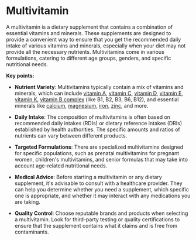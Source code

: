 # Multivitamin

A multivitamin is a dietary supplement that contains a combination of essential vitamins and minerals. These supplements are designed to provide a convenient way to ensure that you get the recommended daily intake of various vitamins and minerals, especially when your diet may not provide all the necessary nutrients. Multivitamins come in various formulations, catering to different age groups, genders, and specific nutritional needs.

**Key points:**

* **Nutrient Variety**: Multivitamins typically contain a mix of vitamins and minerals, which can include [vitamin A](../vitamin-a/), [vitamin C](../vitamin-c/), [vitamin D](../vitamin-d/), [vitamin E](../vitamin-e/), [vitamin K](../vitamin-k/), [vitamin B complex](../vitamin-b-complex/) (like B1, B2, B3, B6, B12), and essential minerals like [calcium](../calcium/), [magnesium](../magnesium/), [iron](../iron/), [zinc](../zinc/), and more.

* **Daily Intake**: The composition of multivitamins is often based on recommended daily intakes (RDIs) or dietary reference intakes (DRIs) established by health authorities. The specific amounts and ratios of nutrients can vary between different products.

* **Targeted Formulations**: There are specialized multivitamins designed for specific populations, such as prenatal multivitamins for pregnant women, children's multivitamins, and senior formulas that may take into account age-related nutritional needs.

* **Medical Advice**: Before starting a multivitamin or any dietary supplement, it's advisable to consult with a healthcare provider. They can help you determine whether you need a supplement, which specific one is appropriate, and whether it may interact with any medications you are taking.

* **Quality Control**: Choose reputable brands and products when selecting a multivitamin. Look for third-party testing or quality certifications to ensure that the supplement contains what it claims and is free from contaminants.
